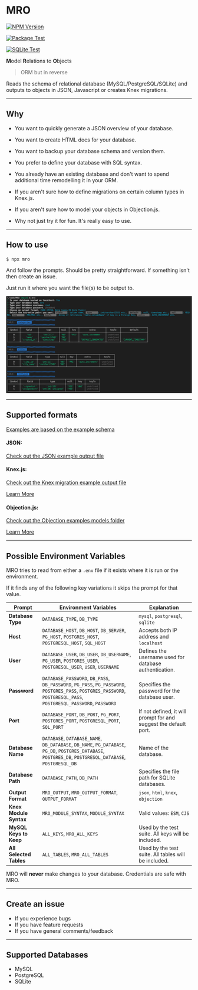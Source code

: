 # MRO

[![NPM Version][npm-version-image]][npm-url]

[![Package Test](https://github.com/anderslatif/MRO/actions/workflows/mysql.yml/badge.svg?label=Package%20Test)](https://github.com/anderslatif/MRO/actions/workflows/linkPackageTestSQLite.yml)
<!-- [![MySQL Test](https://github.com/anderslatif/MRO/actions/workflows/mysql.yml/badge.svg?label=MySQL%20Test)](https://github.com/anderslatif/MRO/actions/workflows/mysql.yml)
[![PostgreSQL Test](https://github.com/anderslatif/MRO/actions/workflows/postgresql.yml/badge.svg?label=PostgreSQL%20Test)](https://github.com/anderslatif/MRO/actions/workflows/postgresql.yml) -->
[![SQLite Test](https://github.com/anderslatif/MRO_private/actions/workflows/sqlite.yml/badge.svg?label=SQLite%20Test)](https://github.com/anderslatif/MRO_private/actions/workflows/sqlite.yml)



**M**odel **R**elations to **O**bjects

> ORM but in reverse

Reads the schema of relational database (MySQL/PostgreSQL/SQLite) and outputs to objects in JSON, Javascript or creates Knex migrations. 

---

## Why

- You want to quickly generate a JSON overview of your database.

- You want to create HTML docs for your database.

- You want to backup your database schema and version them.

- You prefer to define your database with SQL syntax.

- You already have an existing database and don't want to spend additional time remodelling it in your ORM.

- If you aren't sure how to define migrations on certain column types in Knex.js.

- If you aren't sure how to model your objects in Objection.js.

- Why not just try it for fun. It's really easy to use.

---

## How to use

```bash
$ npx mro
```

And follow the prompts. Should be pretty straightforward. If something isn't then create an issue. 

Just run it where you want the file(s) to be output to. 

![Cli Example](./examples/cli_example.png)

---

## Supported formats

[Examples are based on the example schema](/examples/example_schema.sql)

#### JSON:

[Check out the JSON example output file](/examples/jsonschema.json)

#### Knex.js: 

[Check out the Knex migration example output file](/examples/20210809039554_mro_migration.js)

[Learn More](http://knexjs.org/#Migrations-API)

#### Objection.js: 

[Check out the Objection examples models folder](/examples/objection_models)

[Learn More](https://vincit.github.io/objection.js/guide/models.html#examples)

---

## Possible Environment Variables

MRO tries to read from either a `.env` file if it exists where it is run or the environment.

If it finds any of the following key variations it skips the prompt for that value.


| **Prompt**                 | **Environment Variables**                                                                               | **Explanation**                                                                              |
|----------------------------|-------------------------------------------------------------------------------------------------------|--------------------------------------------------------------------------------------------|
| **Database Type**          | `DATABASE_TYPE`, `DB_TYPE`                                                                           | `mysql`, `postgresql`, `sqlite`                                                           |
| **Host**                   | `DATABASE_HOST`, `DB_HOST`, `DB_SERVER`, `PG_HOST`, `POSTGRES_HOST`, `POSTGRESQL_HOST`, `SQL_HOST`   | Accepts both IP address and `localhost`                                                   |
| **User**                   | `DATABASE_USER`, `DB_USER`, `DB_USERNAME`, `PG_USER`, `POSTGRES_USER`, `POSTGRESQL_USER`, `USER`, `USERNAME` | Defines the username used for database authentication.                                     |
| **Password**               | `DATABASE_PASSWORD`, `DB_PASS`, `DB_PASSWORD`, `PG_PASS`, `PG_PASSWORD`, `POSTGRES_PASS`, `POSTGRES_PASSWORD`, `POSTGRESQL_PASS`, `POSTGRESQL_PASSWORD`, `PASSWORD` | Specifies the password for the database user.                                             |
| **Port**                   | `DATABASE_PORT`, `DB_PORT`, `PG_PORT`, `POSTGRES_PORT`, `POSTGRESQL_PORT`, `SQL_PORT`                | If not defined, it will prompt for and suggest the default port.                          |
| **Database Name**          | `DATABASE`, `DATABASE_NAME`, `DB_DATABASE`, `DB_NAME`, `PG_DATABASE`, `PG_DB`, `POSTGRES_DATABASE`, `POSTGRES_DB`, `POSTGRESQL_DATABASE`, `POSTGRESQL_DB` | Name of the database.                                                   |
| **Database Path**          | `DATABASE_PATH`, `DB_PATH`                                                                           | Specifies the file path for SQLite databases.                                             |
| **Output Format**          | `MRO_OUTPUT`, `MRO_OUTPUT_FORMAT`, `OUTPUT_FORMAT`                                                  | `json`, `html`, `knex`, `objection` |
| **Knex Module Syntax**     | `MRO_MODULE_SYNTAX`, `MODULE_SYNTAX`                                                                | Valid values: `ESM`, `CJS`                                                                          |
| **MySQL Keys to Keep**     | `ALL_KEYS`, `MRO_ALL_KEYS`                                                      | Used by the test suite. All keys will be included.                                         |
| **All Selected Tables**    | `ALL_TABLES`, `MRO_ALL_TABLES`                                                                      | Used by the test suite. All tables will be included.                                       |


MRO will **never** make changes to your database. Credentials are safe with MRO. 

---

## Create an issue

- If you experience bugs
- If you have feature requests 
- If you have general comments/feedback 

---

## Supported Databases

- MySQL
- PostgreSQL
- SQLite


[npm-version-image]: https://img.shields.io/npm/v/mro.svg
[npm-url]: https://www.npmjs.com/package/mro
[npm-install-size-url]: https://packagephobia.com/result?p=mro
